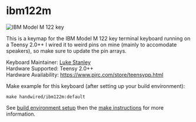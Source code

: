 # ibm122m

![IBM Model M 122 key](https://i.imgur.com/Oo3Ozqz.jpg)

This is a keymap for the IBM Model M 122 key terminal keyboard running on a Teensy 2.0++
I wired it to weird pins on mine (mainly to accomodate speakers), so make sure to update the pin arrays.

Keyboard Maintainer: [Luke Stanley](https://github.com/lukaus)  
Hardware Supported: Teensy 2.0++  
Hardware Availability: https://www.pjrc.com/store/teensypp.html 

Make example for this keyboard (after setting up your build environment):

    make handwired/ibm122m:default

See [build environment setup](https://docs.qmk.fm/#/getting_started_build_tools) then the [make instructions](https://docs.qmk.fm/#/getting_started_make_guide) for more information.
